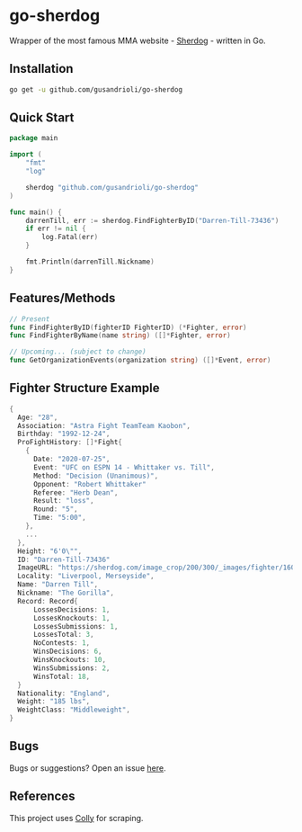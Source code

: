 # **go-sherdog**
Wrapper of the most famous MMA website - [Sherdog](https://sherdog.com) - written in Go.
## Installation
```sh
go get -u github.com/gusandrioli/go-sherdog
```

## Quick Start
```go
package main

import (
	"fmt"
	"log"

	sherdog "github.com/gusandrioli/go-sherdog"
)

func main() {
	darrenTill, err := sherdog.FindFighterByID("Darren-Till-73436")
	if err != nil {
		log.Fatal(err)
	}

	fmt.Println(darrenTill.Nickname)
}
```

## Features/Methods
```go
// Present
func FindFighterByID(fighterID FighterID) (*Fighter, error)
func FindFighterByName(name string) ([]*Fighter, error)

// Upcoming... (subject to change)
func GetOrganizationEvents(organization string) ([]*Event, error)
```

## Fighter Structure Example
```go
{
  Age: "28",
  Association: "Astra Fight TeamTeam Kaobon",
  Birthday: "1992-12-24",
  ProFightHistory: []*Fight{
    {
      Date: "2020-07-25",
      Event: "UFC on ESPN 14 - Whittaker vs. Till",
      Method: "Decision (Unanimous)",
      Opponent: "Robert Whittaker"
      Referee: "Herb Dean",
      Result: "loss",
      Round: "5",
      Time: "5:00",
    },
    ...
  },
  Height: "6'0\"",
  ID: "Darren-Till-73436"
  ImageURL: "https://sherdog.com/image_crop/200/300/_images/fighter/1601316708Darren_Till.jpg",
  Locality: "Liverpool, Merseyside",
  Name: "Darren Till",
  Nickname: "The Gorilla",
  Record: Record{
      LossesDecisions: 1,
      LossesKnockouts: 1,
      LossesSubmissions: 1,
      LossesTotal: 3,
      NoContests: 1,
      WinsDecisions: 6,
      WinsKnockouts: 10,
      WinsSubmissions: 2,
      WinsTotal: 18,
  }
  Nationality: "England",
  Weight: "185 lbs",
  WeightClass: "Middleweight",
}
```

## Bugs
Bugs or suggestions? Open an issue [here](https://github.com/gusandrioli/go-sherdog/issues/new).

## References
This project uses [Colly](https://github.com/gocolly/colly/) for scraping.
